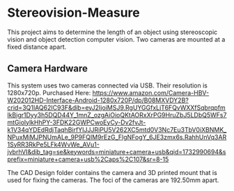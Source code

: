 # Stereovision-Measure

This project aims to determine the length of an object using stereoscopic vision and object detection computer vision. Two cameras are mounted at a fixed distance apart.

## Camera Hardware

This system uses two cameras connected via USB. Their resolution is 1280x720p.
Purchased Here: https://www.amazon.com/Camera-HBV-W202012HD-Interface-Android-1280x720P/dp/B08MXVDY2B?crid=3Q1IAQ62IC93F&dib=eyJ2IjoiMSJ9.RgUYGGfxLjT6FQvWXXfSqbrqpfmlkBigr1Dyy3h5DQD44Y_1mnZ_ozgAiOioQKtAORxXrPG9HruZbJ5LDbQ5WFs7mtGiolylkHhPY-3FDK22GWPCwoEyCy-Dv2fvJt-k1V34qYDEdRdjTaqhBirfYIJJJRiPU5V262XC5mtd0V3Nc7Eu3TbV0iXBNMK_NPuxMiMJPNUmALe_9P9FQIM9rEzG_FlgNFogY_6JE3zmx6s.RahhUnVq3AR1SyRR3RkPe5LFk4WvWe_AVu1-jvbrhVI&dib_tag=se&keywords=miniature+camera+usb&qid=1732990694&sprefix=miniature+camera+usb%2Caps%2C107&sr=8-15

The CAD Design folder contains the camera and 3D printed mount that is used for fixing the cameras. The foci of the cameras are 192.50mm apart.
